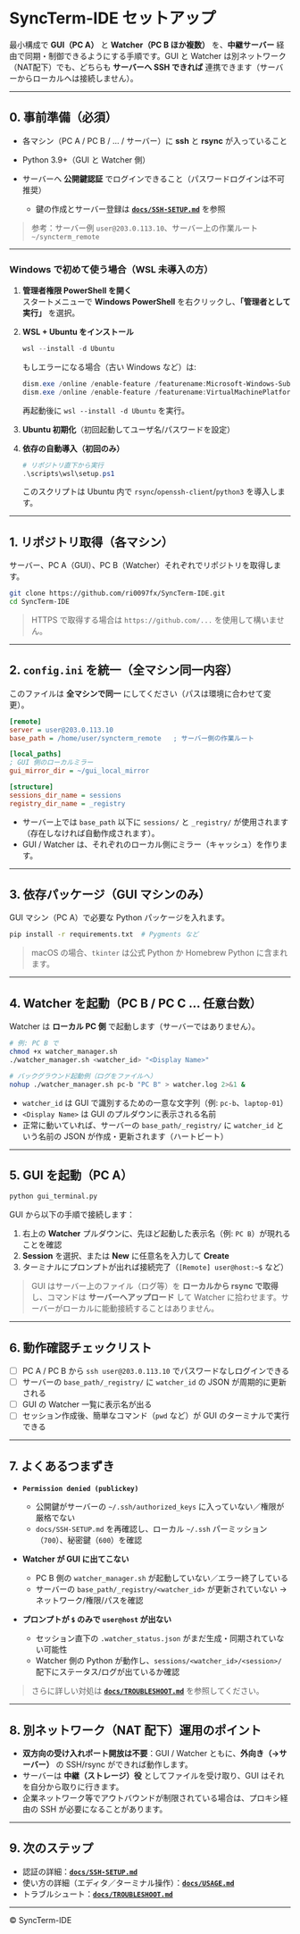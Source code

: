 # SyncTerm-IDE セットアップ

最小構成で **GUI（PC A）** と **Watcher（PC B ほか複数）** を、**中継サーバー** 経由で同期・制御できるようにする手順です。GUI と Watcher は別ネットワーク（NAT配下）でも、どちらも **サーバーへ SSH できれば** 連携できます（サーバーからローカルへは接続しません）。

---

## 0. 事前準備（必須）

* 各マシン（PC A / PC B / … / サーバー）に **ssh** と **rsync** が入っていること
* Python 3.9+（GUI と Watcher 側）
* サーバーへ **公開鍵認証** でログインできること（パスワードログインは不可推奨）

  * 鍵の作成とサーバー登録は **[`docs/SSH-SETUP.md`](SSH-SETUP.md)** を参照

> 参考：サーバー例 `user@203.0.113.10`、サーバー上の作業ルート `~/syncterm_remote`

---

### Windows で初めて使う場合（WSL 未導入の方）
1. **管理者権限 PowerShell を開く**  
   スタートメニューで **Windows PowerShell** を右クリックし、**「管理者として実行」** を選択。

2. **WSL + Ubuntu をインストール**
   ```powershell
   wsl --install -d Ubuntu
   ```
   もしエラーになる場合（古い Windows など）は:
   ```powershell
   dism.exe /online /enable-feature /featurename:Microsoft-Windows-Subsystem-Linux /all /norestart
   dism.exe /online /enable-feature /featurename:VirtualMachinePlatform /all /norestart
   ```
   再起動後に `wsl --install -d Ubuntu` を実行。
3. **Ubuntu 初期化**（初回起動してユーザ名/パスワードを設定）
4. **依存の自動導入（初回のみ）**
   ```powershell
   # リポジトリ直下から実行
   .\scripts\wsl\setup.ps1
   ```
   このスクリプトは Ubuntu 内で `rsync`/`openssh-client`/`python3` を導入します。

---

## 1. リポジトリ取得（各マシン）

サーバー、PC A（GUI）、PC B（Watcher）それぞれでリポジトリを取得します。

```bash
git clone https://github.com/ri0097fx/SyncTerm-IDE.git
cd SyncTerm-IDE
```

> HTTPS で取得する場合は `https://github.com/...` を使用して構いません。

---

## 2. `config.ini` を統一（全マシン同一内容）

このファイルは **全マシンで同一** にしてください（パスは環境に合わせて変更）。

```ini
[remote]
server = user@203.0.113.10
base_path = /home/user/syncterm_remote   ; サーバー側の作業ルート

[local_paths]
; GUI 側のローカルミラー
gui_mirror_dir = ~/gui_local_mirror

[structure]
sessions_dir_name = sessions
registry_dir_name = _registry
```

* サーバー上では `base_path` 以下に `sessions/` と `_registry/` が使用されます（存在しなければ自動作成されます）。
* GUI / Watcher は、それぞれのローカル側にミラー（キャッシュ）を作ります。

---

## 3. 依存パッケージ（GUI マシンのみ）

GUI マシン（PC A）で必要な Python パッケージを入れます。

```bash
pip install -r requirements.txt  # Pygments など
```

> macOS の場合、`tkinter` は公式 Python か Homebrew Python に含まれます。

---

## 4. Watcher を起動（PC B / PC C … 任意台数）

Watcher は **ローカル PC 側** で起動します（サーバーではありません）。

```bash
# 例: PC B で
chmod +x watcher_manager.sh
./watcher_manager.sh <watcher_id> "<Display Name>"

# バックグラウンド起動例（ログをファイルへ）
nohup ./watcher_manager.sh pc-b "PC B" > watcher.log 2>&1 &
```

* `watcher_id` は GUI で識別するための一意な文字列（例: `pc-b`、`laptop-01`）
* `<Display Name>` は GUI のプルダウンに表示される名前
* 正常に動いていれば、サーバーの `base_path/_registry/` に `watcher_id` という名前の JSON が作成・更新されます（ハートビート）

---

## 5. GUI を起動（PC A）

```bash
python gui_terminal.py
```

GUI から以下の手順で接続します：

1. 右上の **Watcher** プルダウンに、先ほど起動した表示名（例: `PC B`）が現れることを確認
2. **Session** を選択、または **New** に任意名を入力して **Create**
3. ターミナルにプロンプトが出れば接続完了（`[Remote] user@host:~$` など）

> GUI はサーバー上のファイル（ログ等）を **ローカルから rsync で取得** し、コマンドは **サーバーへアップロード** して Watcher に拾わせます。サーバーがローカルに能動接続することはありません。

---

## 6. 動作確認チェックリスト

* [ ] PC A / PC B から `ssh user@203.0.113.10` でパスワードなしログインできる
* [ ] サーバーの `base_path/_registry/` に `watcher_id` の JSON が周期的に更新される
* [ ] GUI の Watcher 一覧に表示名が出る
* [ ] セッション作成後、簡単なコマンド（`pwd` など）が GUI のターミナルで実行できる

---

## 7. よくあるつまずき

* **`Permission denied (publickey)`**

  * 公開鍵がサーバーの `~/.ssh/authorized_keys` に入っていない／権限が厳格でない
  * `docs/SSH-SETUP.md` を再確認し、ローカル `~/.ssh` パーミッション（`700`）、秘密鍵（`600`）を確認
* **Watcher が GUI に出てこない**

  * PC B 側の `watcher_manager.sh` が起動していない／エラー終了している
  * サーバーの `base_path/_registry/<watcher_id>` が更新されていない → ネットワーク/権限/パスを確認
* **プロンプトが `$` のみで `user@host` が出ない**

  * セッション直下の `.watcher_status.json` がまだ生成・同期されていない可能性
  * Watcher 側の Python が動作し、`sessions/<watcher_id>/<session>/` 配下にステータス/ログが出ているか確認

> さらに詳しい対処は **[`docs/TROUBLESHOOT.md`](TROUBLESHOOT.md)** を参照してください。

---

## 8. 別ネットワーク（NAT 配下）運用のポイント

* **双方向の受け入れポート開放は不要**：GUI / Watcher ともに、**外向き（→サーバー）** の SSH/rsync ができれば動作します。
* サーバーは **中継（ストレージ）役** としてファイルを受け取り、GUI はそれを自分から取りに行きます。
* 企業ネットワーク等でアウトバウンドが制限されている場合は、プロキシ経由の SSH が必要になることがあります。

---

## 9. 次のステップ

* 認証の詳細：**[`docs/SSH-SETUP.md`](SSH-SETUP.md)**
* 使い方の詳細（エディタ／ターミナル操作）：**[`docs/USAGE.md`](USAGE.md)**
* トラブルシュート：**[`docs/TROUBLESHOOT.md`](TROUBLESHOOT.md)**

---

© SyncTerm-IDE
